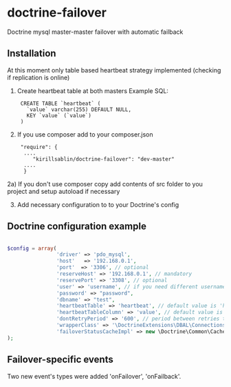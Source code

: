 doctrine-failover
=================

Doctrine mysql master-master failover with automatic failback


Installation
------------

At this moment only table based heartbeat strategy implemented (checking if replication is online)

1) Create heartbeat table at both masters
    Example SQL:


        CREATE TABLE `heartbeat` (
          `value` varchar(255) DEFAULT NULL,
          KEY `value` (`value`)
        )


2) If you use composer add to your composer.json

        "require": {
         ....
            "kirillsablin/doctrine-failover": "dev-master"
         ....
         }

2a) If you don't use composer copy add contents of src folder to you project and setup autoload if necessary

3) Add necessary configuration to to your Doctrine's config


Doctrine configuration example
------------------------------

```php

$config = array(
                'driver' => 'pdo_mysql',
                'host'   => '192.168.0.1',
                'port'  => '3306', // optional
                'reserveHost' => '192.168.0.1', // mandatory
                'reservePort' => '3308', // optional
                'user' => 'username', // if you need different username or password for reserve host use reserveUser and reservePassword
                'password' => "password",
                'dbname' => "test",
                'heartbeatTable' => 'heartbeat', // default value is 'heartbeat'
                'heartbeatTableColumn' => 'value', // default value is 'value'
                'dontRetryPeriod' => '600', // period between retries to failback to main host
                'wrapperClass' => '\DoctrineExtensions\DBAL\Connections\MasterMasterFailoverConnection', // mandatory
                'failoverStatusCacheImpl' => new \Doctrine\Common\Cache\ApcCache() // mandatory, should be instance of \Doctrine\Common\Cache
);

```

Failover-specific events
------------------------

Two new event's types were added 'onFailover', 'onFailback'.


